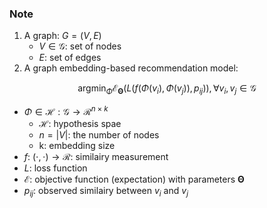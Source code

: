 ### Note
1. A graph: $G = (V, E)$
    - $V \in \mathcal{G}$: set of nodes
    - $E$: set of edges
2. A graph embedding-based recommendation model:

$$
  \text{arg}\min_{\Phi} \mathcal{E}_{\mathbf{\Theta}}\left(L\left(f(\Phi(v_i), \Phi(v_j)), p_{ij}\right)\right), \forall v_i, v_j \in \mathcal{G}
$$
  - $\Phi \in \mathcal{H}: \mathcal{G} \rightarrow \mathcal{R}^{n\times k}$
      - $\mathcal{H}$: hypothesis spae
      - $n = |V|$: the number of nodes
      - k: embedding size
  - $f$: $(\cdot, \cdot) \rightarrow \mathcal{R}$: similairy measurement
  - $L$: loss function
  - $\mathcal{E}$: objective function (expectation) with parameters $\mathbf{\Theta}$
  - $p_{ij}$: observed similairy between $v_i$ and $v_j$ 

